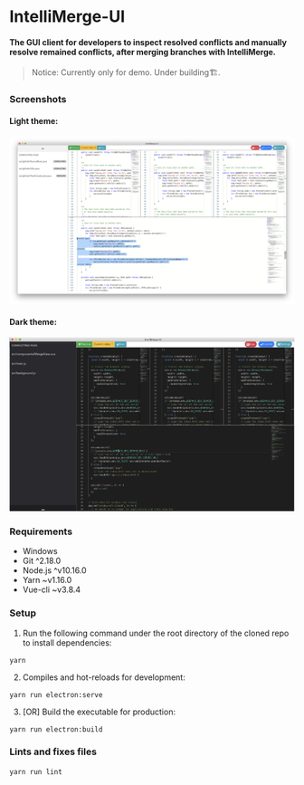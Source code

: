 # IntelliMerge-UI

#### The GUI client for developers to inspect resolved conflicts and manually resolve remained conflicts, after merging branches with IntelliMerge.

> Notice: Currently only for demo. Under building🏗. 

### Screenshots

#### Light theme:
![light](/screenshots/light.png?raw=true "Light Theme")

#### Dark theme:
![dark](/screenshots/dark.png?raw=true "Dark Theme")

### Requirements

- Windows
- Git ^2.18.0
- Node.js ^v10.16.0
- Yarn ~v1.16.0
- Vue-cli ~v3.8.4

### Setup

1. Run the following command under the root directory of the cloned repo to install dependencies:

```
yarn
```
2. Compiles and hot-reloads for development:

```
yarn run electron:serve
```

3. [OR] Build the executable for production:

```
yarn run electron:build
```

### Lints and fixes files
```
yarn run lint
```

